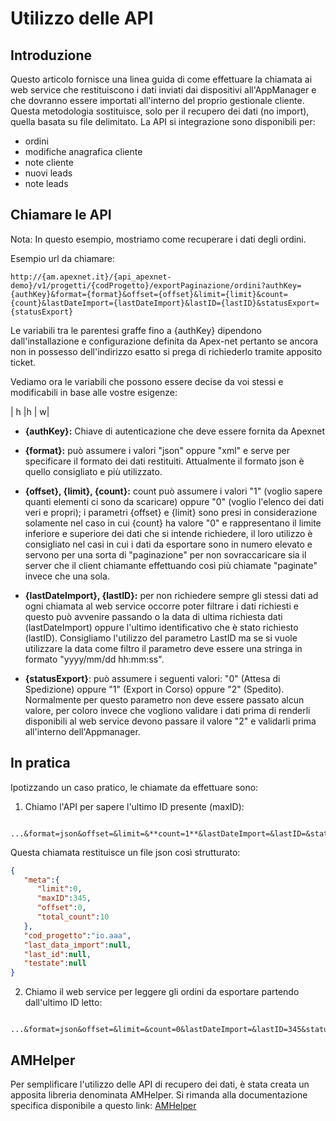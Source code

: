 Utilizzo delle API 
==================

Introduzione
-------------
Questo articolo fornisce una linea guida di come effettuare la chiamata ai web service che restituiscono i dati inviati dai dispositivi all'AppManager e che dovranno essere importati all'interno del proprio gestionale cliente.
Questa metodologia sostituisce, solo per il recupero dei dati (no import), quella basata su file delimitato.
La API si integrazione sono disponibili per:

* ordini
* modifiche anagrafica cliente
* note cliente
* nuovi leads
* note leads

Chiamare le API
-------------
Nota: In questo esempio, mostriamo come recuperare i dati degli ordini.

Esempio url da chiamare:

    http://{am.apexnet.it}/{api_apexnet-demo}/v1/progetti/{codProgetto}/exportPaginazione/ordini?authKey={authKey}&format={format}&offset={offset}&limit={limit}&count={count}&lastDateImport={lastDateImport}&lastID={lastID}&statusExport={statusExport}

Le variabili tra le parentesi graffe fino a {authKey} dipendono dall'installazione e configurazione definita da Apex-net pertanto se ancora non in possesso dell'indirizzo esatto si prega di richiederlo tramite apposito ticket.

Vediamo ora le variabili che possono essere decise da voi stessi e modificabili in base alle vostre esigenze:

| h |h | w|

* **{authKey}:** Chiave di autenticazione che deve essere fornita da Apexnet

* **{format}:** può assumere i valori "json" oppure "xml" e serve per specificare il formato dei dati restituiti. Attualmente il formato json è quello consigliato e più utilizzato.

- **{offset}, {limit}, {count}:** count può assumere i valori "1" (voglio sapere quanti elementi ci sono da scaricare) oppure "0" (voglio l'elenco dei dati veri e propri); i parametri
{offset} e {limit} sono presi in considerazione solamente nel caso in cui {count} ha valore "0" e rappresentano il limite inferiore e superiore dei dati che si intende richiedere, il loro utilizzo è consigliato nel casi in cui i dati da esportare sono in numero elevato e servono per una sorta di "paginazione" per non sovraccaricare sia il server che il client chiamante effettuando così più chiamate "paginate" invece che una sola.

- **{lastDateImport}, {lastID}:** per non richiedere sempre gli stessi dati ad ogni chiamata al web service occorre poter filtrare i dati richiesti e questo può avvenire passando o la data di ultima richiesta dati (lastDateImport) oppure l'ultimo identificativo che è stato richiesto (lastID).
Consigliamo l'utilizzo del parametro LastID ma se si vuole utilizzare la data come filtro il parametro deve essere una stringa in formato "yyyy/mm/dd hh:mm:ss".

- **{statusExport}**: può assumere i seguenti valori: "0" (Attesa di Spedizione) oppure "1" (Export in Corso) oppure "2" (Spedito).
Normalmente per questo parametro non deve essere passato alcun valore, per coloro invece che vogliono validare i dati prima di renderli disponibili al web service devono passare il valore "2" e validarli prima all'interno dell'Appmanager.

In pratica
----------
Ipotizzando un caso pratico, le chiamate da effettuare sono:

1. Chiamo l'API per sapere l'ultimo ID presente (maxID):

  ```
    ...&format=json&offset=&limit=&**count=1**&lastDateImport=&lastID=&statusExport=
  ```
  Questa chiamata restituisce un file json così strutturato:

  ``` json
  {  
     "meta":{  
        "limit":0,
        "maxID":345,
        "offset":0,
        "total_count":10
     },
     "cod_progetto":"io.aaa",
     "last_data_import":null,
     "last_id":null,
     "testate":null
  }
  ```

2. Chiamo il web service per leggere gli ordini da esportare partendo dall'ultimo ID letto:

```
    ...&format=json&offset=&limit=&count=0&lastDateImport=&lastID=345&statusExport=
```

AMHelper
--------
Per semplificare l'utilizzo delle API di recupero dei dati, è stata creata un apposita libreria
denominata AMHelper.
Si rimanda alla documentazione specifica disponibile a questo link: [AMHelper](https://github.com/Apex-net/AMHelper)
